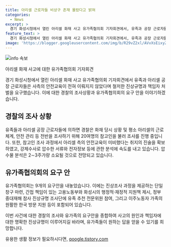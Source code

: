 ```yaml
---
title: 아리셀 근로자들 비상구 존재 몰랐다고 밝혀
categories:
  - News
excerpt: >
  경기 화성시청에서 열린 아리셀 화재 사고 유가족협의회 기자회견에서, 유족과 공장 근로자들은 안전교육 미비 및 공장 안전 관리 부재를 비판하며 진상규명과 책임자 처벌을 촉구했다. 유가족협의회는 단일창구 설치, 정부 및 지역 당국의 지원책 마련, 이주노동자 가족의 지원 등 9가지 요구안을 제시했으며, 경찰은 사실 파악과 강제수사를 진행 중이다. 1명의 발인식이 마무리된 가운데, 경찰은 압수한 자료와 전자정보 분석을 신속히 처리 중이다.
feature_text: >
  경기 화성시청에서 열린 아리셀 화재 사고 유가족협의회 기자회견에서, 유족과 공장 근로자들은 안전교육 미비 및 공장 안전 관리 부재를 비판하며 진상규명과 책임자 처벌을 촉구했다. 유가족협의회는 단일창구 설치, 정부 및 지역 당국의 지원책 마련, 이주노동자 가족의 지원 등 9가지 요구안을 제시했으며, 경찰은 사실 파악과 강제수사를 진행 중이다. 1명의 발인식이 마무리된 가운데, 경찰은 압수한 자료와 전자정보 분석을 신속히 처리 중이다.
image: 'https://blogger.googleusercontent.com/img/b/R29vZ2xl/AVvXsEixyZcFfHzMRdzZMjFBmAUKJYCLCGyLL1o632UiGVXcaFdKo_bkvkuCioo0uUKlGfBVcT3P84aROyZIXSBEx3Aw5nCQ3pTgDom1WDC4m8eifvWiAmWEEVb4x6G_l8C0QH225ldMjyaFvpxGEBGNO37VmDTDMHGhJPq73UglMfDca1-0aw/s1600/blogspot.png'
---
```


<p><img src="https://blogger.googleusercontent.com/img/b/R29vZ2xl/AVvXsEixyZcFfHzMRdzZMjFBmAUKJYCLCGyLL1o632UiGVXcaFdKo_bkvkuCioo0uUKlGfBVcT3P84aROyZIXSBEx3Aw5nCQ3pTgDom1WDC4m8eifvWiAmWEEVb4x6G_l8C0QH225ldMjyaFvpxGEBGNO37VmDTDMHGhJPq73UglMfDca1-0aw/s1600/blogspot.png" alt="info 속보" /></p>

<p>아리셀 화재 사고에 대한 유가족협의회 기자회견 </p>

<p>경기 화성시청에서 열린 아리셀 화재 사고 유가족협의회 기자회견에서 유족과 아리셀 공장 근로자들은 사측의 안전교육이 전혀 이뤄지지 않았다며 철저한 진상규명과 책임자 처벌을 요구했습니다. 이에 대한 경찰의 조사상황과 유가족협의회의 요구 안을 이야기하겠습니다.</p>

<h2 data-ke-size="size26">경찰의 조사 상황</h2>

<p>유족들과 아리셀 공장 근로자들에 의하면 경찰은 화재 당시 상황 및 평소 아리셀의 근로 체계, 안전 관리 등 전반을 조사하기 위해 20여명의 참고인을 불러 조사를 진행 중입니다. 또한, 참고인 조사 과정에서 아리셀 측의 안전교육이 미비했다는 취지의 진술을 확보하였고, 강제수사로 압수한 서류와 전자정보 등에 관한 분석에 속도를 내고 있습니다. 압수물 분석은 2∼3주가량 소요될 것으로 전망되고 있습니다.</p>

<h2 data-ke-size="size26">유가족협의회의 요구 안</h2>

<p>유가족협의회는 9개의 요구안을 내놓았습니다. 이에는 진상조사 과정을 제공하는 단일창구 마련, 간접 책임이 있는 고용노동부와 화성시의 행정적·재정적 지원책 제시, 정부 중대재해 참사 진상규명 조사단에 유족 추천 전문위원 참여, 그리고 이주노동자 가족의 원활한 한국 방문 지원 등이 포함되어 있습니다.</p>

<p>이번 사건에 대한 경찰의 조사와 유가족의 요구안을 종합하여 사고의 원인과 책임자에 대한 명확한 진상규명이 이루어지길 바라며, 유가족들이 원하는 답을 얻을 수 있기를 희망합니다.</p>
유용한 생활 정보가 필요하시다면, <a href="https://qoogle.tistory.com" rel="dofollow">qoogle.tistory.com</a>


